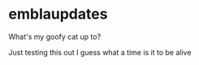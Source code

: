 # emblaupdates
What's my goofy cat up to?

Just testing this out I guess what a time is it to be alive
